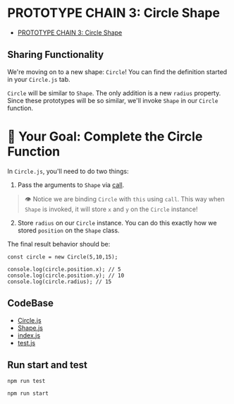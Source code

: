 # PROTOTYPE CHAIN 3: Circle Shape

-   [PROTOTYPE CHAIN 3: Circle Shape](https://university.alchemy.com/course/js/sc/5d7698b6e5a95ac05652f732/stage/5d76ef2d09d5ed335cbf08dd)

## Sharing Functionality

We're moving on to a new shape: `Circle`! You can find the definition started in your `Circle.js` tab.

`Circle` will be similar to `Shape`. The only addition is a new `radius` property. Since these prototypes will be so similar, we'll invoke `Shape` in our `Circle` function.

#   🏁 Your Goal: Complete the Circle Function

In `Circle.js`, you'll need to do two things:

1.  Pass the arguments to `Shape` via [call](https://developer.mozilla.org/en-US/docs/Web/JavaScript/Reference/Global_Objects/Function/call).

>   👁️ Notice we are binding `Circle` with `this` using `call`. This way when `Shape` is invoked, it will store `x` and `y` on the `Circle` instance!

2.  Store `radius` on our `Circle` instance. You can do this exactly how we stored `position` on the `Shape` class.

The final result behavior should be:

```
const circle = new Circle(5,10,15);

console.log(circle.position.x); // 5
console.log(circle.position.y); // 10
console.log(circle.radius); // 15
```

## CodeBase

-   [Circle.js](Circle.js)
-   [Shape.js](Shape.js)
-   [index.js](index.js)
-   [test.js](test.js)

## Run start and test

```
npm run test
```

```
npm run start
```

